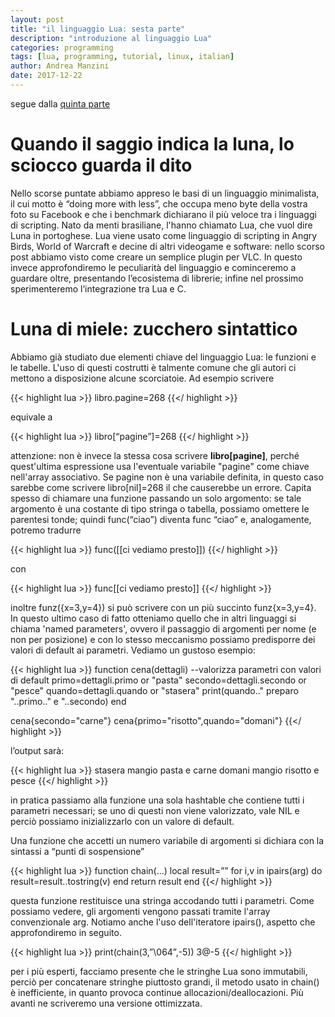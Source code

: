 ```yaml
---
layout: post
title: "il linguaggio Lua: sesta parte"
description: "introduzione al linguaggio Lua"
categories: programming
tags: [lua, programming, tutorial, linux, italian]
author: Andrea Manzini
date: 2017-12-22
---
```



segue dalla [quinta parte](http://ilmanzo.github.io/programming/2017/10/16/il-linguaggio-lua-quinta-parte)

# Quando il saggio indica la luna, lo sciocco guarda il dito

Nello scorse puntate abbiamo appreso le basi di un linguaggio minimalista, il cui motto è “doing more with less”, che occupa meno byte della vostra foto su Facebook e che i benchmark dichiarano il più veloce tra i linguaggi di scripting. Nato da menti brasiliane, l'hanno chiamato Lua, che vuol dire Luna in portoghese. Lua viene usato come linguaggio di scripting in Angry Birds, World of Warcraft e decine di altri videogame e software: nello scorso post abbiamo visto come creare un semplice plugin per VLC. In questo invece approfondiremo le peculiarità del linguaggio e cominceremo a guardare oltre, presentando l’ecosistema di librerie; infine nel prossimo sperimenteremo l’integrazione tra Lua e C.

# Luna di miele: zucchero sintattico

Abbiamo già studiato due elementi chiave del linguaggio Lua: le funzioni e le tabelle. L'uso di questi costrutti è talmente comune che gli autori ci mettono a disposizione alcune scorciatoie. Ad esempio scrivere

{{< highlight lua >}}
libro.pagine=268
{{</ highlight >}}

equivale a

{{< highlight lua >}}
libro[“pagine”]=268
{{</ highlight >}}

attenzione: non è invece la stessa cosa scrivere **libro[pagine]**, perché quest'ultima espressione usa l'eventuale variabile "pagine" come chiave nell'array associativo. Se pagine non è una variabile definita, in questo caso sarebbe come scrivere libro[nil]=268 il che causerebbe un errore.
Capita spesso di chiamare una funzione passando un solo argomento: se tale argomento è una costante di tipo stringa o tabella, possiamo omettere le parentesi tonde; quindi func(“ciao”) diventa func “ciao” e, analogamente, potremo tradurre

{{< highlight lua >}}
func([[ci vediamo presto]])
{{</ highlight >}}

con

{{< highlight lua >}}
func[[ci vediamo presto]]
{{</ highlight >}}

inoltre funz({x=3,y=4}) si può scrivere con un più succinto funz{x=3,y=4}. In questo ultimo caso di fatto otteniamo quello che in altri linguaggi si chiama 'named parameters', ovvero il passaggio di argomenti per nome (e non per posizione) e con lo stesso meccanismo possiamo predisporre dei valori di default ai parametri.  Vediamo un gustoso esempio:

{{< highlight lua >}}
function cena(dettagli)
  --valorizza parametri con valori di default
  primo=dettagli.primo or "pasta"
  secondo=dettagli.secondo or "pesce"
  quando=dettagli.quando or "stasera"
  print(quando.." preparo "..primo.." e "..secondo)
end

cena{secondo="carne"}
cena{primo="risotto",quando="domani"}
{{</ highlight >}}

l’output sarà:

{{< highlight lua >}}
stasera mangio pasta e carne
domani mangio risotto e pesce
{{</ highlight >}}

in pratica passiamo alla funzione una sola hashtable che contiene tutti i parametri necessari; se uno di questi non viene valorizzato, vale NIL e perciò possiamo inizializzarlo con un valore di default.

Una funzione che accetti un numero variabile di argomenti si dichiara con la sintassi a “punti di sospensione”

{{< highlight lua >}}
function chain(...)
  local result=””
  for i,v in ipairs(arg) do
    result=result..tostring(v)
  end
  return result
end
{{</ highlight >}}

questa funzione restituisce una stringa accodando tutti i parametri. Come possiamo vedere, gli argomenti vengono passati tramite l'array convenzionale arg. Notiamo anche l'uso dell'iteratore ipairs(), aspetto che approfondiremo in seguito.

{{< highlight lua >}}
print(chain(3,”\064”,-5))
3@-5
{{</ highlight >}}

per i più esperti, facciamo presente che le stringhe Lua sono immutabili, perciò per concatenare stringhe piuttosto grandi, il metodo usato in chain() è inefficiente, in quanto provoca continue allocazioni/deallocazioni. Più avanti ne scriveremo una versione ottimizzata.